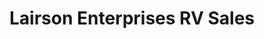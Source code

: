 ---
title: "Lairson Enterprises RV Sales"
url: /old-town/lairson-enterprises-rv-sales/
shop: caravan
---
